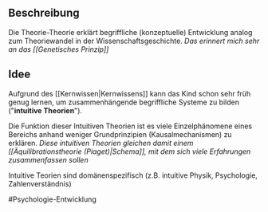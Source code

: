 ## Beschreibung
Die Theorie-Theorie erklärt begriffliche (konzeptuelle) Entwicklung analog zum Theoriewandel in der Wissenschaftsgeschichte. *Das erinnert mich sehr an das [[Genetisches Prinzip]]*


## Idee
Aufgrund des [[Kernwissen|Kernwissens]] kann das Kind schon sehr früh genug lernen, um zusammenhängende begriffliche Systeme zu bilden ("**intuitive Theorien**").

Die Funktion dieser Intuitiven Theorien ist es viele Einzelphänomene eines Bereichs anhand weniger Grundprinzipien (Kausalmechanismen) zu erklären.
*Diese intuitiven Theorien gleichen damit einem [[Äquilibrationstheorie (Piaget)|Schema]], mit dem sich viele Erfahrungen zusammenfassen sollen*

Intuitive Teorien sind domänenspezifisch (z.B. intuitive Physik, Psychologie, Zahlenverständnis)


#Psychologie-Entwicklung 